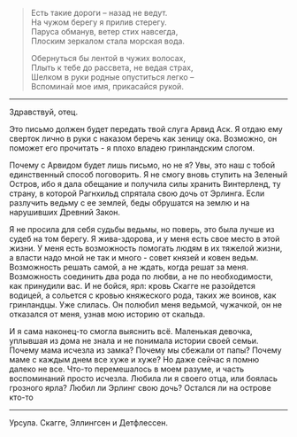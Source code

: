 > Есть такие дороги – назад не ведут.  
> На чужом берегу я прилив стерегу.  
> Паруса обманув, ветер стих навсегда,  
> Плоским зеркалом стала морская вода.  
> 
> Обернуться бы лентой в чужих волосах,  
> Плыть к тебе до рассвета, не ведая страх,  
> Шелком в руки родные опуститься легко –  
> Вспоминай мое имя, прикасайся рукой.
----------
Здравствуй, отец.

Это письмо должен будет передать твой слуга Арвид Аск. Я отдаю ему сверток лично в руки с наказом беречь как зеницу ока. Возможно, он поможет его прочитать - я плохо владею гринландским слогом.

Почему с Арвидом будет лишь письмо, но не я? Увы, это наш с тобой единственный способ поговорить. Я не смогу вновь ступить на Зеленый Остров, ибо я дала обещание и получила силы хранить Винтерленд, ту страну, в которой Рагнхильд спрятала свою дочь от Эрлинга. Если разлучить ведьму с ее землей, беды обрушатся на землю и на нарушивших Древний Закон.

Я не просила для себя судьбы ведьмы, но поверь, это была лучше из судеб на том берегу. Я жива-здорова, и у меня есть свое место в этой жизни. У меня есть возможность помогать людям в их тяжелой жизни, а власти надо мной не так и много - совет князей и ковен ведьм. Возможность решать самой, а не ждать, когда решат за меня. Возможность соединить два рода по любви, а не по необходимости, как принудили вас. И не бойся, ярл: кровь Скагге не разойдется водицей, а сольется с кровью княжеского рода, таких же воинов, как гринландцы. Уже слилась. Он полюбил меня ведьмой, чужачкой, он не отказался от меня, узнав мою историю от скальда.

И я сама наконец-то смогла выяснить всё. Маленькая девочка, уплывшая из дома не знала и не понимала истории своей семьи. Почему мама исчезла из замка? Почему мы сбежали от папы? Почему маме с каждым днем все хуже и хуже? Но даже сейчас я помню далеко не все. Что-то перемешалось в моем разуме, и часть воспоминаний просто исчезла. Любила ли я своего отца, или боялась грозного ярла? Любил ли Эрлинг свою дочь? Остался ли на острове кто-то






---







Урсула. Скагге, Эллингсен и Детфлессен.


<!--stackedit_data:
eyJoaXN0b3J5IjpbNjE5ODc0Nzc2XX0=
-->